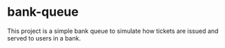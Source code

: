# bank-queue
This project is a simple bank queue to simulate how tickets are issued and served to users in a bank.
